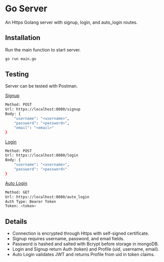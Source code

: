 # Go Server

An Https Golang server with signup, login, and auto_login routes.

## Installation

Run the main function to start server.

```bash
go run main.go
```

## Testing

Server can be tested with Postman.

<ins>Signup</ins>
```bash
Method: POST
Url: https://localhost:8080/signup
Body: {
    "username": "<username>",
    "password": "<password>",
    "email": "<email>"
}
```
<ins>Login</ins>
```bash
Method: POST
Url: https://localhost:8080/login
Body: {
    "username": "<username>",
    "password": "<password>"
}
```

<ins>Auto Login</ins>
```bash
Method: GET
Url: https://localhost:8080/auto_login
Auth Type: Bearer Token
Token: <token>
```

## Details

* Connection is encrypted through Https with self-signed certificate.
* Signup requires username, password, and email fields.
* Password is hashed and salted with Bcrypt before storage in mongoDB.
* Login and Signup return Auth (token) and Profile (uid, username, email).
* Auto Login validates JWT and returns Profile from uid in token claims. 